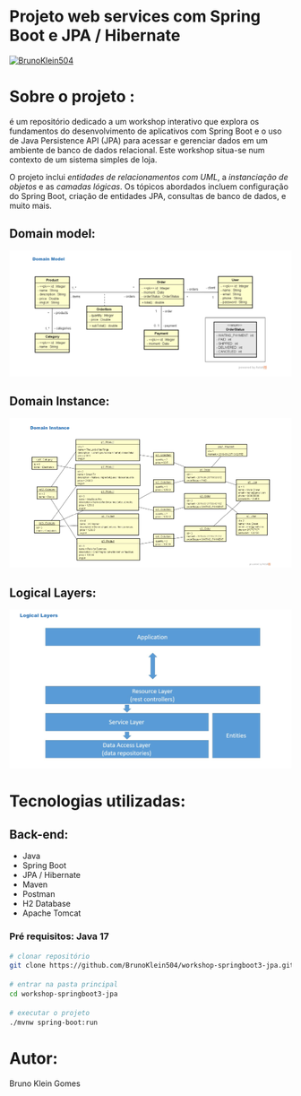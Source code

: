 # Projeto web services com Spring Boot e JPA / Hibernate
[![BrunoKlein504](https://img.shields.io/github/license/BrunoKlein504/workshop-springboot3-jpa)](https://github.com/BrunoKlein504/workshop-springboot3-jpa/blob/fc5ef0290f7ff7c4af70a77ad53f7a8d3eca990e/LICENSE)

# **Sobre o projeto** :
é um repositório dedicado a um workshop interativo que explora os fundamentos do desenvolvimento de aplicativos com Spring Boot e o uso de Java Persistence API (JPA) para acessar e gerenciar dados em um ambiente de banco de dados relacional. Este workshop situa-se num contexto de um sistema simples de loja.

O projeto inclui _entidades de relacionamentos com UML_, a _instanciação de objetos_ e as _camadas lógicas_. Os tópicos abordados incluem configuração do Spring Boot, criação de entidades JPA, consultas de banco de dados, e muito mais.

## Domain model:
![img1](https://github.com/BrunoKlein504/workshop-springboot3-jpa/blob/2e5324eb928d62fd94d99f2b6854e0a1d67c59f9/assets/domain_model.png)

## Domain Instance:
![img2](https://github.com/BrunoKlein504/workshop-springboot3-jpa/blob/8315247cf1743da01d05d3505edb02433628987c/assets/domain_instance.png)

## Logical Layers:
![img3](https://github.com/BrunoKlein504/workshop-springboot3-jpa/blob/8315247cf1743da01d05d3505edb02433628987c/assets/logical_layers.png
)

# Tecnologias utilizadas:
## Back-end:
- Java
- Spring Boot
- JPA / Hibernate
- Maven
- Postman
- H2 Database
- Apache Tomcat

### Pré requisitos: Java 17

```bash
# clonar repositório
git clone https://github.com/BrunoKlein504/workshop-springboot3-jpa.git

# entrar na pasta principal
cd workshop-springboot3-jpa

# executar o projeto
./mvnw spring-boot:run
```
# Autor:
Bruno Klein Gomes
